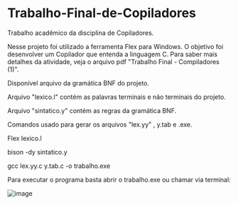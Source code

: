 # Trabalho-Final-de-Copiladores
Trabalho acadêmico da disciplina de Copiladores.

Nesse projeto foi utilizado a ferramenta Flex para Windows. O objetivo foi desenvolver um Copilador que entenda a linguagem C. Para saber mais detalhes da atividade, veja o arquivo pdf "Trabalho Final - Compiladores (1)".

Disponível arquivo da gramática BNF do projeto.

Arquivo "lexico.l" contém as palavras terminais e não terminais do projeto.

Arquivo "sintatico.y" contém as regras da gramática BNF.



Comandos usado para gerar os arquivos "lex.yy" ,  y.tab e .exe.

Flex lexico.l

bison -dy sintatico.y

gcc lex.yy.c y.tab.c -o trabalho.exe

Para executar o programa basta abrir o trabalho.exe ou chamar via terminal:

![image](https://user-images.githubusercontent.com/97644828/219976356-14737535-f3f1-44cf-95d7-d66eb80537fe.png)
